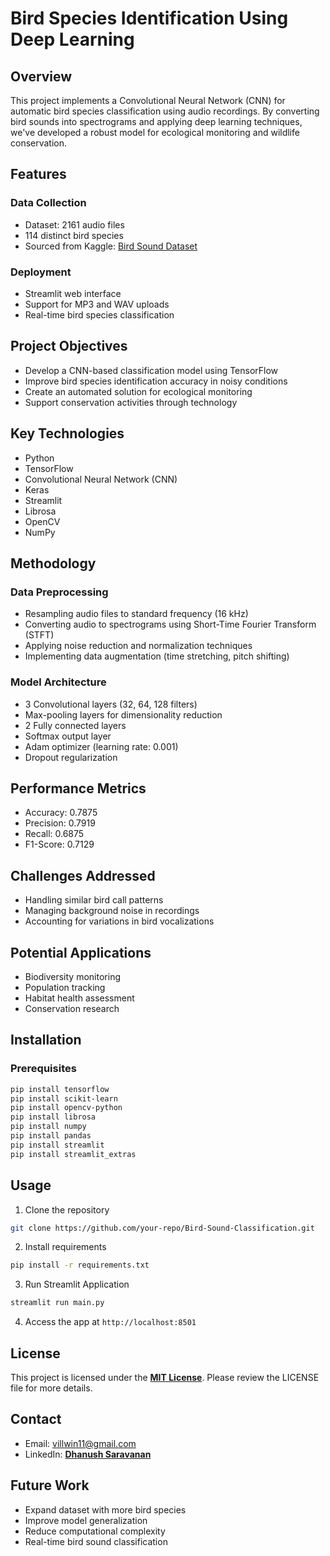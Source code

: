 # Bird Species Identification Using Deep Learning

## Overview
This project implements a Convolutional Neural Network (CNN) for automatic bird species classification using audio recordings. By converting bird sounds into spectrograms and applying deep learning techniques, we've developed a robust model for ecological monitoring and wildlife conservation.

## Features

### Data Collection
- Dataset: 2161 audio files
- 114 distinct bird species
- Sourced from Kaggle: [Bird Sound Dataset](https://www.kaggle.com/datasets/soumendraprasad/sound-of-114-species-of-birds-till-2022)

### Deployment
- Streamlit web interface
- Support for MP3 and WAV uploads
- Real-time bird species classification

## Project Objectives
- Develop a CNN-based classification model using TensorFlow
- Improve bird species identification accuracy in noisy conditions
- Create an automated solution for ecological monitoring
- Support conservation activities through technology

## Key Technologies
- Python
- TensorFlow
- Convolutional Neural Network (CNN)
- Keras
- Streamlit
- Librosa
- OpenCV
- NumPy

## Methodology
### Data Preprocessing
- Resampling audio files to standard frequency (16 kHz)
- Converting audio to spectrograms using Short-Time Fourier Transform (STFT)
- Applying noise reduction and normalization techniques
- Implementing data augmentation (time stretching, pitch shifting)

### Model Architecture
- 3 Convolutional layers (32, 64, 128 filters)
- Max-pooling layers for dimensionality reduction
- 2 Fully connected layers
- Softmax output layer
- Adam optimizer (learning rate: 0.001)
- Dropout regularization

## Performance Metrics
- Accuracy: 0.7875
- Precision: 0.7919
- Recall: 0.6875
- F1-Score: 0.7129

## Challenges Addressed
- Handling similar bird call patterns
- Managing background noise in recordings
- Accounting for variations in bird vocalizations

## Potential Applications
- Biodiversity monitoring
- Population tracking
- Habitat health assessment
- Conservation research

## Installation

### Prerequisites
```bash
pip install tensorflow
pip install scikit-learn
pip install opencv-python
pip install librosa
pip install numpy
pip install pandas
pip install streamlit
pip install streamlit_extras
```

## Usage

1. Clone the repository
```bash
git clone https://github.com/your-repo/Bird-Sound-Classification.git
```

2. Install requirements
```bash
pip install -r requirements.txt
```

3. Run Streamlit Application
```bash
streamlit run main.py
```

4. Access the app at `http://localhost:8501`


## License
This project is licensed under the [**MIT License**](https://github.com/Villwin007/Bird-sound-classification-using-CNN/blob/master/LICENSE). Please review the LICENSE file for more details.

## Contact
- Email: villwin11@gmail.com
- LinkedIn: [**Dhanush Saravanan**](https://www.linkedin.com/in/dhanush-saravanan-148857268?utm_source=share&utm_campaign=share_via&utm_content=profile&utm_medium=android_app)
 

## Future Work
- Expand dataset with more bird species
- Improve model generalization
- Reduce computational complexity
- Real-time bird sound classification
